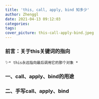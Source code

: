 ```yaml
---
title: 'this, call, apply, bind 知多少'
author: Zhenggl
date: 2021-04-13 09:12:03
categories:
tags:
cover_picture: this-call-apply-bind.jpeg
---
```


### 前言：关于this关键词的指向
✨`* this永远指向最后调用它的那个对象 *`
### 一、call、apply、bind的用途
### 二、手写call、apply、bind
